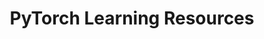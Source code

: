 ---
title: "PyTorch Learning Resources"
excerpt: "A collection of learning resources about PyTorch - an open source machine learning library based on the Torch library, used for applications such as computer vision and natural language processing. It is primarily developed by Facebook's AI Research lab."
type: collection
heat: 25234

query: item.tags contains 'PyTorch'

levels:
  - Beginner
  - Intermediate
  - Advanced

topics:
  - AI
  - Facebook AI

tags:
  - PyTorch

images:
  - url: https://upload.wikimedia.org/wikipedia/commons/9/96/Pytorch_logo.png
    width: 1025
    height: 205
    title: PyTorch
---